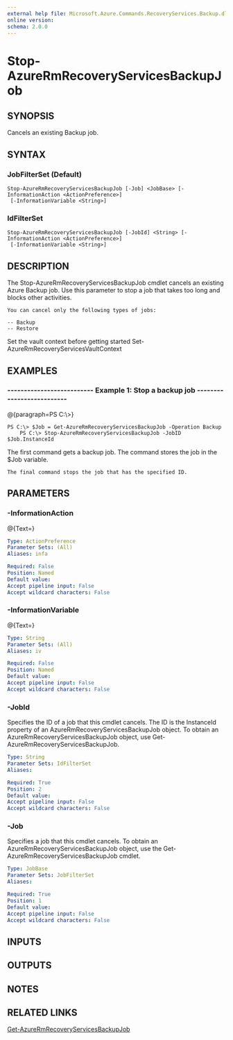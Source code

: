 ```yaml
---
external help file: Microsoft.Azure.Commands.RecoveryServices.Backup.dll-Help.xml
online version: 
schema: 2.0.0
---
```


# Stop-AzureRmRecoveryServicesBackupJob
## SYNOPSIS
Cancels an existing Backup job.

## SYNTAX

### JobFilterSet (Default)
```
Stop-AzureRmRecoveryServicesBackupJob [-Job] <JobBase> [-InformationAction <ActionPreference>]
 [-InformationVariable <String>]
```

### IdFilterSet
```
Stop-AzureRmRecoveryServicesBackupJob [-JobId] <String> [-InformationAction <ActionPreference>]
 [-InformationVariable <String>]
```

## DESCRIPTION
The Stop-AzureRmRecoveryServicesBackupJob cmdlet cancels an existing Azure Backup job.
Use this parameter to 
    stop a job that takes too long and blocks other activities.
    
    You can cancel only the following types of jobs:
    
    -- Backup
    -- Restore

Set the vault context before getting started Set-AzureRmRecoveryServicesVaultContext

## EXAMPLES

### --------------------------  Example 1: Stop a backup job  --------------------------
@{paragraph=PS C:\\\>}

```
PS C:\> $Job = Get-AzureRmRecoveryServicesBackupJob -Operation Backup
    PS C:\> Stop-AzureRmRecoveryServicesBackupJob -JobID $Job.InstanceId
```

The first command gets a backup job.
The command stores the job in the $Job variable. 
 
    The final command stops the job that has the specified ID.

## PARAMETERS

### -InformationAction
@{Text=}

```yaml
Type: ActionPreference
Parameter Sets: (All)
Aliases: infa

Required: False
Position: Named
Default value: 
Accept pipeline input: False
Accept wildcard characters: False
```

### -InformationVariable
@{Text=}

```yaml
Type: String
Parameter Sets: (All)
Aliases: iv

Required: False
Position: Named
Default value: 
Accept pipeline input: False
Accept wildcard characters: False
```

### -JobId
Specifies the ID of a job that this cmdlet cancels.
The ID is the InstanceId property of an 
        AzureRmRecoveryServicesBackupJob object.
To obtain an AzureRmRecoveryServicesBackupJob object, use Get-AzureRmRecoveryServicesBackupJob.

```yaml
Type: String
Parameter Sets: IdFilterSet
Aliases: 

Required: True
Position: 2
Default value: 
Accept pipeline input: False
Accept wildcard characters: False
```

### -Job
Specifies a job that this cmdlet cancels.
To obtain an AzureRmRecoveryServicesBackupJob object, use the 
        Get-AzureRmRecoveryServicesBackupJob cmdlet.

```yaml
Type: JobBase
Parameter Sets: JobFilterSet
Aliases: 

Required: True
Position: 1
Default value: 
Accept pipeline input: False
Accept wildcard characters: False
```

## INPUTS

## OUTPUTS

## NOTES

## RELATED LINKS

[Get-AzureRmRecoveryServicesBackupJob]()

